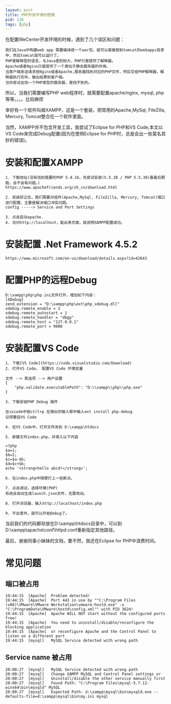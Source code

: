 ```yaml
---
layout: post
title: PHP开发环境的搭建
pid: 126
tags: [php]
---
```

在配置WeCenter开发环境的时候，遇到了几个误区和问题：

	我们在Java中构建web app 需要编译成一个war包，就可以直接放到tomcat的webapps目录中，然后tomcat就可以运行了。
	PHP是解释型的语言，与Java差别较大，PHP只是提供了解释器。
	Apache或者Nginx只是提供了一个类似于静态服务器的作用。
	当客户端发送请求给Nginx或者Apache,服务器找到对应的PHP文件，然后交给PHP解释器，解释器执行完毕，输出结果到客户端。
	当你尝试去找一个PHP类型的服务器，是找不到的。

所以，当我们需要编写PHP web程序时，就需要配置apache/nginx, mysql, php等等。。。。比较麻烦

幸好有一个软件叫做XAMPP，这是一个套装，把常用的Apache,MySql, FileZilla, Mercury, Tomcat整合在一个软件里面。

当然，XAMPP并不包含开发工具，我尝试了Eclipse for PHP和VS Code,本文以VS Code来完成Debug配置(因为在使用Eclipse for PHP时，总是会出一些莫名其妙的错误)。

# 安装和配置XAMPP

	1. 下载地址(没有找到我要的PHP 5.4.16，先尝试安装(5.5.38 / PHP 5.5.38)看看后期跑，会不会有问题。)
	https://www.apachefriends.org/zh_cn/download.html

	2. 安装好之后，我们需要对组件(Apache,MySql, FileZilla, Mercury, Tomcat)端口进行配置，主要是解决端口冲突问题。
	config -----> Service and Port Settings

	3. 点击启动apache.
	4. 访问http://localhost，能出来页面，就说明XAMPP配置成功。


# 安装配置 .Net Framework 4.5.2

	https://www.microsoft.com/en-us/download/details.aspx?id=42643


# 配置PHP的远程Debug

	D:\xampp\php\php.ini文件打开，增加如下内容：
	[XDebug]  
	zend_extension = "D:\xampp\php\ext\php_xdebug.dll"  
	xdebug.remote_enable = 1
	xdebug.remote_autostart = 1
	xdebug.remote_handler = "dbgp"  
	xdebug.remote_host = "127.0.0.1"  
	xdebug.remote_port = 9000


# 安装配置VS Code
	1. 下载[VS Code](https://code.visualstudio.com/Download)
	2. 打开VS Code， 配置VS Code 环境变量

	文件 --> 首选项 --> 用户设置
	{
	    "php.validate.executablePath": "D:\\xampp\\php\\php.exe"
	}

	3. 下载安装PHP Debug 插件

	在vscode中按ctrl+p 在弹出的输入框中输入ext install php-debug
	记得重启VS Code

	4. 在VS Code中，打开文件夹到 D:\xampp\htdocs

	5. 新建文件index.php，并填入以下内容

	<?php
	$a=1;
	$b=2;
	$c=$a-$b;
	$d=$c+$b;
	echo '<strong>hello abcd!</strong>';

	6. 在index.php中随便打上一些断点。

	7. 点击调试，选择环境(PHP)
	系统会自动生成launch.json文件，无需改动。

	8. 打开浏览器，输入http://localhost/index.php

	9. 不出意外，就可以开始Debug了。


当前我们的代码都存放在D:\xampp\htdocs目录中，可以到D:\xampp\apache\conf\httpd.conf重新指定其他路径。


最后，谢谢同事小妹妹的文档，要不然，我还在Eclipse for PHP中浪费时间。



# 常见问题

## 端口被占用

	19:44:15  [Apache] 	Problem detected!
	19:44:15  [Apache] 	Port 443 in use by ""C:\Program Files (x86)\VMware\VMware Workstation\vmware-hostd.exe" -u "C:\ProgramData\VMware\hostd\config.xml"" with PID 3624!
	19:44:15  [Apache] 	Apache WILL NOT start without the configured ports free!
	19:44:15  [Apache] 	You need to uninstall/disable/reconfigure the blocking application
	19:44:15  [Apache] 	or reconfigure Apache and the Control Panel to listen on a different port
	19:44:15  [mysql] 	MySQL Service detected with wrong path


## Service name 被占用

	20:00:27  [mysql] 	MySQL Service detected with wrong path
	20:00:27  [mysql] 	Change XAMPP MySQL and Control Panel settings or
	20:00:27  [mysql] 	Uninstall/disable the other service manually first
	20:00:27  [mysql] 	Found Path: "C:\Program Files\mysql-5.7.12-winx64\bin\mysqld" MySQL
	20:00:27  [mysql] 	Expected Path: d:\xampp\mysql\bin\mysqld.exe --defaults-file=d:\xampp\mysql\bin\my.ini mysql
